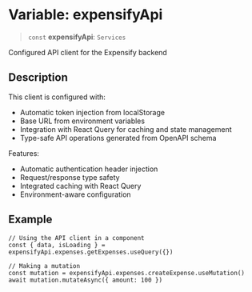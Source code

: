 # Variable: expensifyApi

> `const` **expensifyApi**: `Services`

Configured API client for the Expensify backend

## Description

This client is configured with:
- Automatic token injection from localStorage
- Base URL from environment variables
- Integration with React Query for caching and state management
- Type-safe API operations generated from OpenAPI schema

Features:
- Automatic authentication header injection
- Request/response type safety
- Integrated caching with React Query
- Environment-aware configuration

## Example

```tsx
// Using the API client in a component
const { data, isLoading } = expensifyApi.expenses.getExpenses.useQuery({})

// Making a mutation
const mutation = expensifyApi.expenses.createExpense.useMutation()
await mutation.mutateAsync({ amount: 100 })
```
